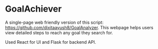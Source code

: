 # GoalAchiever
A single-page web friendly version of this script: https://github.com/dixitaayush8/GoalAnalyzer. This webpage helps users view detailed steps to reach any goal they search for.

Used React for UI and Flask for backend API.

